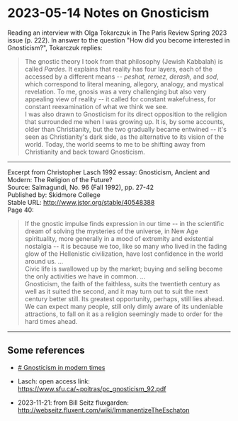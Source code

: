 # 2023-05-14 Notes on Gnosticism

Reading an interview with Olga Tokarczuk in The Paris Review Spring 2023 issue (p. 222). In answer to the question "How did you become interested in Gnosticism?", Tokarczuk replies:  

> The gnostic theory I took from that philosophy (Jewish Kabbalah) is called *Pardes*. It explains that reality has four layers, each of the accessed by a different means -- *peshat, remez, derash,* and *sod*, which correspond to literal meaning, allegory, analogy, and mystical revelation. To me, gnosis was a very challenging but also very appealing view of reality -- it called for constant wakefulness, for constant reexamination of what we think we see.  
> I was also drawn to Gnosticism for its direct opposition to the religion that surrounded me when I was growing up. It is, by some accounts, older than Christianity, but the two gradually became entwined -- it's seen as Christianity's dark side, as the alternative to its vision of the world. Today, the world seems to me to be shifting away from Christianity and back toward Gnosticism.

-----
Excerpt from Christopher Lasch 1992 essay: Gnosticism, Ancient and Modern: The Religion of the Future?  
Source: Salmagundi, No. 96 (Fall 1992), pp. 27-42  
Published by: Skidmore College  
Stable URL: http://www.jstor.org/stable/40548388  
Page 40:  
> If the gnostic impulse finds expression in our time -- in the scientific dream of solving the mysteries of the universe, in New Age spirituality, more generally in a mood of extremity and existential nostalgia -- it is because we too, like so many who lived in the fading glow of the Hellenistic civilization, have lost confidence in the world around us. ...  
> Civic life is swallowed up by the market; buying and selling become the only activities we have in common.  ...  
> Gnosticism, the faith of the faithless, suits the twentieth century as well as it suited the second, and it may turn out to suit the next century better still. Its greatest opportunity, perhaps, still lies ahead. We can expect many people, still only dimly aware of its undeniable attractions, to fall on it as a religion seemingly made to order for the hard times ahead.  

-----
## Some references
- [# Gnosticism in modern times](https://en.wikipedia.org/wiki/Gnosticism_in_modern_times)  
- Lasch: open access link: <https://www.sfu.ca/~poitras/pc_gnosticism_92.pdf>

 - 2023-11-21: from Bill Seitz fluxgarden:  
    <http://webseitz.fluxent.com/wiki/ImmanentizeTheEschaton>  
